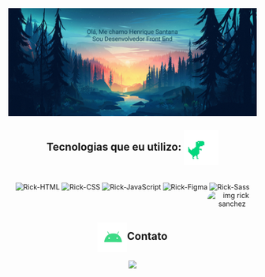 
<div style="display: flex" align="center">
  <img width="750" src="https://github.com/rick-silva/rick-silva/blob/main/Wallpaper5.png?raw=true" />
</div>
  
<h2 align="center"> Tecnologias que eu utilizo: <img align="center" alt="gif do t-rex da google com coração" src="https://github.com/rick-silva/rick-silva/blob/main/giphyRex.gif?raw=true" width="70"></h2>
<div align="center" style="display: inline_block;"><br>
  <img align="center" alt="Rick-HTML" src="https://img.shields.io/badge/HTML5-E34F26?style=for-the-badge&logo=html5&logoColor=white" />
  <img align="center" alt="Rick-CSS" src="https://img.shields.io/badge/CSS3-1572B6?style=for-the-badge&logo=css3&logoColor=white" />
  <img align="center" alt="Rick-JavaScript" src="https://img.shields.io/badge/JavaScript-323330?style=for-the-badge&logo=javascript&logoColor=F7DF1E" />
  <img align="center" alt="Rick-Figma" src="https://img.shields.io/badge/Figma-F24E1E?style=for-the-badge&logo=figma&logoColor=white" />
  <img align="center" alt="Rick-Sass" src="https://img.shields.io/badge/Sass-CC6699?style=for-the-badge&logo=sass&logoColor=white" />
  <img align="right" alt="img rick sanchez" width="100" style="border-radius:50px;" src="https://i.pinimg.com/originals/b8/41/4d/b8414d1d7e72068a3ee64ed58044d26b.jpg">
</div>
<br>
<br>

<div align="center">
<h2 align="center"><img align="center" alt="gif android mobile" src="https://github.com/rick-silva/rick-silva/blob/main/giphyAndroid.gif?raw=true" width="60">Contato </h2><a href="https://www.linkedin.com/in/henrique-santana-445357198" target="_blank"><img src="https://img.shields.io/badge/LinkedIn-0077B5?style=for-the-badge&logo=linkedin&logoColor=white" target="_blank"></a>
</div>

